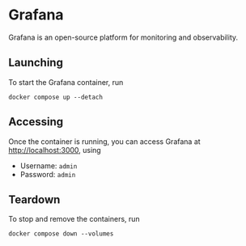 # Grafana

Grafana is an open-source platform for monitoring and observability.

## Launching

To start the Grafana container, run

```shell
docker compose up --detach
```

## Accessing

Once the container is running, you can access Grafana at [http://localhost:3000](http://localhost:3000), using

- Username: `admin`
- Password: `admin`

## Teardown

To stop and remove the containers, run

```shell
docker compose down --volumes
```
